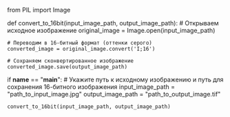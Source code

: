 from PIL import Image

def convert_to_16bit(input_image_path, output_image_path):
    # Открываем исходное изображение
    original_image = Image.open(input_image_path)

    # Переводим в 16-битный формат (оттенки серого)
    converted_image = original_image.convert('I;16')

    # Сохраняем сконвертированное изображение
    converted_image.save(output_image_path)

if __name__ == "__main__":
    # Укажите путь к исходному изображению и путь для сохранения 16-битного изображения
    input_image_path = "path_to_input_image.jpg"
    output_image_path = "path_to_output_image.tif"

    convert_to_16bit(input_image_path, output_image_path)
